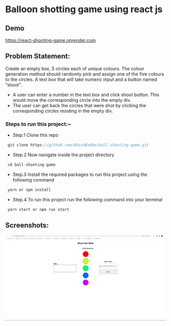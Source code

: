 # Balloon shotting game using react js

## Demo
https://react-shooting-game.onrender.com
## Problem Statement:
Create an empty box, 5 circles each of unique colours. The colour generation method should randomly pick and assign one of the five colours to the circles. A text box that will take numeric input and a button named “shoot”.
 
  - A user can enter a number in the text box and click shoot button. This would move the corresponding circle into the empty div.
  - The user can get back the circles that were shot by clicking the corresponding circles residing in the empty div.
  
### Steps to run this project:~
- Step.1 Clone this repo
```js
 git clone https://github.com/AkashBadhe/ball-shooting-game.git
```
- Step.2 Now navigate inside the project directory
```js
 cd ball-shooting-game
```
- Step.3 Install the required packages to run this project using the following command 
```js
 yarn or npm install 
```
- Step.4 To run this project run the following command into your terminal 
```js
 yarn start or npm run start
```
## Screenshots:

![Ball Game Demo](/screens/ball-game-demo.gif?raw=true "Ball Game Demo")
